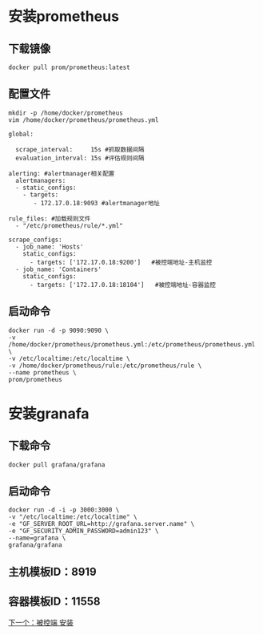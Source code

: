 # 安装prometheus

## 下载镜像

~~~
docker pull prom/prometheus:latest
~~~

## 配置文件

~~~
mkdir -p /home/docker/prometheus
vim /home/docker/prometheus/prometheus.yml
~~~

~~~
global:

  scrape_interval:     15s #抓取数据间隔
  evaluation_interval: 15s #评估规则间隔

alerting: #alertmanager相关配置
  alertmanagers:
  - static_configs:
    - targets:
       - 172.17.0.18:9093 #alertmanager地址

rule_files: #加载规则文件
  - "/etc/prometheus/rule/*.yml"

scrape_configs:
  - job_name: 'Hosts'
    static_configs:
      - targets: ['172.17.0.18:9200']   #被控端地址-主机监控
  - job_name: 'Containers'
    static_configs:
      - targets: ['172.17.0.18:18104']   #被控端地址-容器监控
~~~

## 启动命令

~~~
docker run -d -p 9090:9090 \
-v /home/docker/prometheus/prometheus.yml:/etc/prometheus/prometheus.yml \
-v /etc/localtime:/etc/localtime \
-v /home/docker/prometheus/rule:/etc/prometheus/rule \
--name prometheus \
prom/prometheus
~~~

# 安装granafa

## 下载命令

~~~
docker pull grafana/grafana 
~~~

## 启动命令

~~~
docker run -d -i -p 3000:3000 \
-v "/etc/localtime:/etc/localtime" \
-e "GF_SERVER_ROOT_URL=http://grafana.server.name" \
-e "GF_SECURITY_ADMIN_PASSWORD=admin123" \
--name=grafana \
grafana/grafana
~~~

## 主机模板ID：8919

## 容器模板ID：11558

[下一个：被控端  安装](https://github.com/deanls1/note/blob/main/prometheus/2.%E8%A2%AB%E6%8E%A7%E7%AB%AF%E5%AE%89%E8%A3%85.md)
